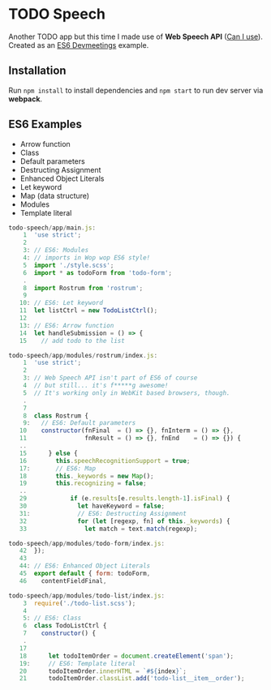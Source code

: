# TODO Speech

Another TODO app but this time I made use of **Web Speech API** ([Can I use](http://caniuse.com/web-speech)). Created as an [ES6 Devmeetings](http://registration.devmeetings.com/events/es6-maj-wroclaw) example.

## Installation

Run `npm install` to install dependencies and `npm start` to run dev server via **webpack**.

## ES6 Examples

* Arrow function
* Class
* Default parameters
* Destructing Assignment
* Enhanced Object Literals
* Let keyword
* Map (data structure)
* Modules
* Template literal

```javascript
todo-speech/app/main.js:
    1  'use strict';
    2  
    3: // ES6: Modules
    4: // imports in Wop wop ES6 style!
    5  import './style.scss';
    6  import * as todoForm from 'todo-form';
    .
    8  import Rostrum from 'rostrum';
    9  
   10: // ES6: Let keyword
   11  let listCtrl = new TodoListCtrl();
   12  
   13: // ES6: Arrow function
   14  let handleSubmission = () => {
   15    // add todo to the list

todo-speech/app/modules/rostrum/index.js:
    1  'use strict';
    2  
    3: // Web Speech API isn't part of ES6 of course
    4  // but still... it's f*****g awesome!
    5  // It's working only in WebKit based browsers, though.
    .
    7  
    8  class Rostrum {
    9:   // ES6: Default parameters
   10    constructor(fnFinal  = () => {}, fnInterm = () => {},
   11                fnResult = () => {}, fnEnd    = () => {}) {
   ..
   15      } else {
   16        this.speechRecognitionSupport = true;
   17:       // ES6: Map
   18        this._keywords = new Map();
   19        this.recognizing = false;
   ..
   29            if (e.results[e.results.length-1].isFinal) {
   30              let haveKeyword = false;
   31:             // ES6: Destructing Assignment
   32              for (let [regexp, fn] of this._keywords) {
   33                let match = text.match(regexp);

todo-speech/app/modules/todo-form/index.js:
   42  });
   43  
   44: // ES6: Enhanced Object Literals
   45  export default { form: todoForm,
   46    contentFieldFinal,

todo-speech/app/modules/todo-list/index.js:
    3  require('./todo-list.scss');
    4  
    5: // ES6: Class
    6  class TodoListCtrl {
    7    constructor() {
    .
   17  
   18      let todoItemOrder = document.createElement('span');
   19:     // ES6: Template literal
   20      todoItemOrder.innerHTML = `#${index}`;
   21      todoItemOrder.classList.add('todo-list__item__order');
```
